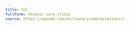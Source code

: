 ```yaml
---
title: CCC
fullForm: chronic care clinic
source: https://openmd.com/dictionary/abbreviations/c
---
```

